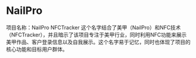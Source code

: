 # NailPro
项目名称：NailPro NFCTracker 这个名字结合了美甲（NailPro）和NFC技术（NFCTracker），并且暗示了该项目专注于美甲行业，同时利用NFC功能来展示美甲作品、客户登录信息以及自我展示。这个名字易于记忆，同时也体现了项目的核心功能和目标用户群体。
